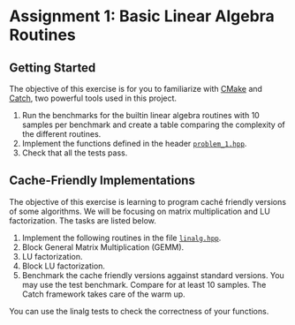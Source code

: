# Assignment 1: Basic Linear Algebra Routines

## Getting Started

The objective of this exercise is
for you to familiarize with [CMake] and [Catch],
two powerful tools used in this project.

1. Run the benchmarks for the builtin linear algebra routines
  with 10 samples per benchmark
  and create a table comparing the complexity of the different routines.
2. Implement the functions defined in the header [`problem_1.hpp`].
3. Check that all the tests pass.

[CMake]: https://cmake.org/
[Catch]: https://github.com/catchorg/Catch2
[`problem_1.hpp`]: /../user/assignment_1/problem_1.hpp

## Cache-Friendly Implementations

The objective of this exercise is
learning to program caché friendly versions of some algorithms.
We will be focusing on matrix multiplication and LU factorization.
The tasks are listed below.

1. Implement the following routines in the file [`linalg.hpp`].
  1. Block General Matrix Multiplication (GEMM).
  2. LU factorization.
  3. Block LU factorization.
2. Benchmark the cache friendly versions aggainst standard versions.
You may use the test benchmark.
Compare for at least 10 samples.
The Catch framework takes care of the warm up.

You can use the linalg tests to check the correctness of your functions.

[`linalg.hpp`]: /../include/hpc_tutor/linalg.hpp
